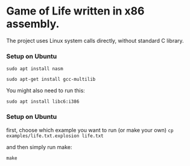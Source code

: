 
# Game of Life written in x86 assembly.

The project uses Linux system calls directly, without standard C library.


### Setup on Ubuntu

`sudo apt install nasm`

`sudo apt-get install gcc-multilib`

You might also need to run this:

`sudo apt install libc6:i386`


### Setup on Ubuntu

first, choose which example you want to run (or make your own)
`cp examples/life.txt.explosion life.txt`

and then simply run make:

`make`

